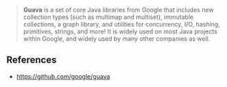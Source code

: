 > **Guava** is a set of core Java libraries from Google that includes new collection types (such as multimap and multiset), immutable collections, a graph library, and utilities for concurrency, I/O, hashing, primitives, strings, and more! It is widely used on most Java projects within Google, and widely used by many other companies as well.
> 

## References

- https://github.com/google/guava